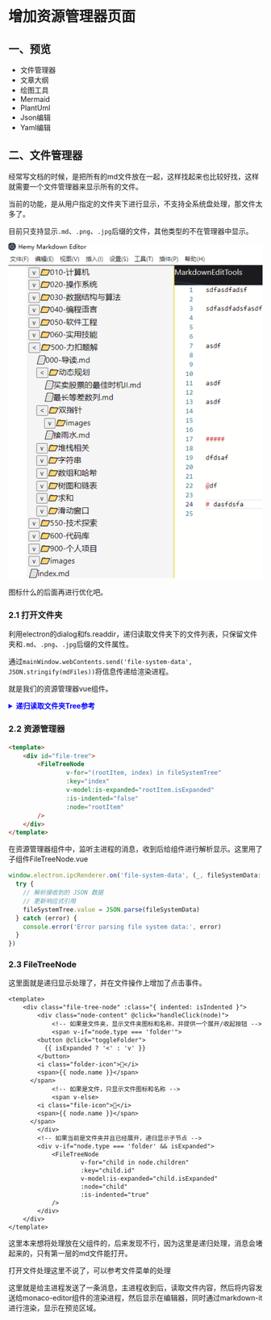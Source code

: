 # 增加资源管理器页面

## 一、预览

- 文件管理器
- 文章大纲
- 绘图工具
- Mermaid
- PlantUml
- Json编辑
- Yaml编辑

## 二、文件管理器

经常写文档的时候，是把所有的md文件放在一起，这样找起来也比较好找，这样就需要一个文件管理器来显示所有的文件。

当前的功能，是从用户指定的文件夹下进行显示，不支持全系统盘处理，那文件太多了。

目前只支持显示`.md`、`.png`、`.jpg`后缀的文件，其他类型的不在管理器中显示。

![](images/20240602173139文件管理器.png)

图标什么的后面再进行优化吧。

### 2.1 打开文件夹

利用electron的dialog和fs.readdir，递归读取文件夹下的文件列表，只保留文件夹和`.md`、`.png`、`.jpg`后缀的文件属性。

通过`mainWindow.webContents.send('file-system-data', JSON.stringify(mdFiles))`将信息传递给渲染进程。

就是我们的资源管理器vue组件。

<details>
<summary style="color:rgb(0,0,255);font-weight:bold">递归读取文件夹Tree参考</summary>
<blockcode><pre><code>

```typescript
function shouOpenDirectoryDialog(mainWindow: Electron.BrowserWindow) {
    dialog
        .showOpenDialog(mainWindow, {
            properties: ['openDirectory']
        })
        .then((result) => {
            if (result.canceled) return

            const dirPath = result.filePaths[0]

            traverseDirectory(dirPath, (mdFiles) => {
                // 发送文件名列表到渲染进程
                mainWindow.webContents.send('file-system-data', JSON.stringify(mdFiles))
            })
        })
        .catch((err) => {
            console.error('Error opening directory dialog:', err)
        })
}

// 递归读取目录中的 .md 文件
// 递归读取目录中的 .md 文件，并构建目录树
function traverseDirectory(dir, callback) {
    fs.readdir(dir, (err, files) => {
        if (err) {
            console.error(err)
            return
        }

        const items = files.map((file) => {
            const fullPath = path.join(dir, file)
            return {
                name: file,
                path: fullPath,
                isDirectory: false, // 默认为文件
                children: [] // 初始化 children 为空数组
            }
        })

        Promise.all(
            items.map((item) => {
                return new Promise((resolve, reject) => {
                    fs.lstat(item.path, (err, stats) => {
                        if (err) {
                            reject(err)
                        } else {
                            item.isDirectory = stats.isDirectory()

                            if (item.isDirectory) {
                                // 如果是目录，则递归调用 traverseDirectory
                                traverseDirectory(item.path, (subItems) => {
                                    item.children = subItems
                                    item.type = 'folder'
                                    resolve(item)
                                })
                            } else if (
                                path.extname(item.name) === '.md' ||
                                path.extname(item.name) === '.png' ||
                                path.extname(item.name) === '.jpg'
                            ) {
                                // 如果是 .md 文件，则直接解析
                                item.type = 'file'
                                resolve(item)
                            } else {
                                // 对于非 .md 文件，我们不需要它，所以简单地解析
                                resolve(null)
                            }
                        }
                    })
                })
            })
        )
            .then((resolvedItems) => {
                // 过滤掉非 .md 文件和目录（它们为 null）
                const filteredItems = resolvedItems.filter(Boolean)

                // 构建完整的目录树
                const tree = filteredItems.reduce((acc, item) => {
                    if (item.isDirectory) {
                        // 如果目录已经在树中，则添加其子项
                        const existingDir = acc.find((dir) => dir.path === item.path)
                        if (existingDir) {
                            existingDir.children = existingDir.children.concat(item.children)
                        } else {
                            acc.push(item)
                        }
                    } else {
                        // 对于文件，直接添加到树中（假设它们总是添加到顶层目录）
                        acc.push(item)
                    }
                    return acc
                }, [])

                // 调用回调并传入目录树
                callback(tree)
            })
            .catch((err) => {
                console.error(err)
            })
    })
}
```
</code></pre></blockcode></details>

### 2.2 资源管理器

```html
<template>
    <div id="file-tree">
        <FileTreeNode
                v-for="(rootItem, index) in fileSystemTree"
                :key="index"
                v-model:is-expanded="rootItem.isExpanded"
                :is-indented="false"
                :node="rootItem"
        />
    </div>
</template>
```

在资源管理器组件中，监听主进程的消息，收到后给组件进行解析显示。这里用了子组件FileTreeNode.vue

```typescript
window.electron.ipcRenderer.on('file-system-data', (_, fileSystemData: string) => {
  try {
    // 解析接收到的 JSON 数据
    // 更新响应式引用
    fileSystemTree.value = JSON.parse(fileSystemData)
  } catch (error) {
    console.error('Error parsing file system data:', error)
  }
})
```

### 2.3 FileTreeNode

这里面就是递归显示处理了，并在文件操作上增加了点击事件。

```vue
<template>
    <div class="file-tree-node" :class="{ indented: isIndented }">
        <div class="node-content" @click="handleClick(node)">
            <!-- 如果是文件夹，显示文件夹图标和名称，并提供一个展开/收起按钮 -->
            <span v-if="node.type === 'folder'">
        <button @click="toggleFolder">
          {{ isExpanded ? '<' : 'v' }}
        </button>
        <i class="folder-icon">📁</i>
        <span>{{ node.name }}</span>
      </span>
            <!-- 如果是文件，只显示文件图标和名称 -->
            <span v-else>
        <i class="file-icon">📄</i>
        <span>{{ node.name }}</span>
      </span>
        </div>
        <!-- 如果当前是文件夹并且已经展开，递归显示子节点 -->
        <div v-if="node.type === 'folder' && isExpanded">
            <FileTreeNode
                    v-for="child in node.children"
                    :key="child.id"
                    v-model:is-expanded="child.isExpanded"
                    :node="child"
                    :is-indented="true"
            />
        </div>
    </div>
</template>
```

这里本来想将处理放在父组件的，后来发现不行，因为这里是递归处理，消息会堵起来的，只有第一层的md文件能打开。

打开文件处理这里不说了，可以参考文件菜单的处理

这里就是给主进程发送了一条消息，主进程收到后，读取文件内容，然后将内容发送给monaco-editor组件的渲染进程，然后显示在编辑器，同时通过markdown-it进行渲染，显示在预览区域。
